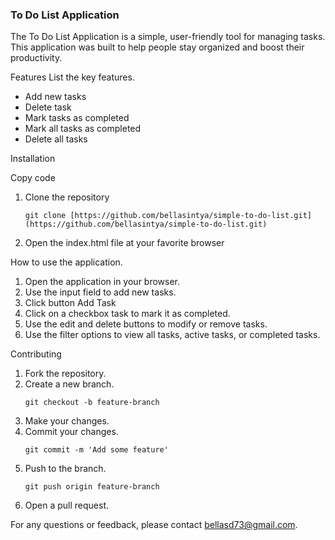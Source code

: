 <h3>To Do List Application</h3>
<p>The To Do List Application is a simple, user-friendly tool for managing tasks. <br/>
This application was built to help people stay organized and boost their productivity.</p>

Features
List the key features.
- Add new tasks
- Delete task
- Mark tasks as completed
- Mark all tasks as completed
- Delete all tasks

Installation

Copy code
1. Clone the repository
    ```
    git clone [https://github.com/bellasintya/simple-to-do-list.git](https://github.com/bellasintya/simple-to-do-list.git)
    ```

2. Open the index.html file at your favorite browser


How to use the application.

1. Open the application in your browser.
3. Use the input field to add new tasks.
4. Click button Add Task
5. Click on a checkbox task to mark  it as completed.
6. Use the edit and delete buttons to modify or remove tasks.
7. Use the filter options to view all tasks, active tasks, or completed tasks.

   
Contributing
1. Fork the repository.
2. Create a new branch.
    ```
    git checkout -b feature-branch
    ```
3. Make your changes.
4. Commit your changes.
    ```
    git commit -m 'Add some feature'
    ```
5. Push to the branch.
    ```
    git push origin feature-branch
    ```
6. Open a pull request.

For any questions or feedback, please contact [bellasd73@gmail.com](mailto:bellasd73@gmail.com).
